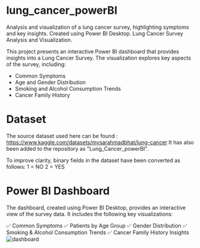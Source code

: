# lung_cancer_powerBI
Analysis and visualization of a lung cancer survey, highlighting symptoms and key insights. Created using Power BI Desktop.
Lung Cancer Survey Analysis and Visualization.

This project presents an interactive Power BI dashboard that provides insights into a Lung Cancer Survey. The visualization explores key aspects of the survey, including:

- Common Symptoms
- Age and Gender Distribution
- Smoking and Alcohol Consumption Trends
- Cancer Family History

# Dataset
The source dataset used here can be found : https://www.kaggle.com/datasets/mysarahmadbhat/lung-cancer
It has also been added to the repository as "Lung_Cancer_powerBI".

To improve clarity, binary fields in the dataset have been converted as follows:
1 = NO
2 = YES

# Power BI Dashboard
The dashboard, created using Power BI Desktop, provides an interactive view of the survey data.
It includes the following key visualizations:

✅ Common Symptoms
✅ Patients by Age Group
✅ Gender Distribution
✅ Smoking & Alcohol Consumption Trends
✅ Cancer Family History Insights
![dashboard](https://github.com/user-attachments/assets/b5c4d84c-4fb1-45a2-9330-90f3698b0e6f)

